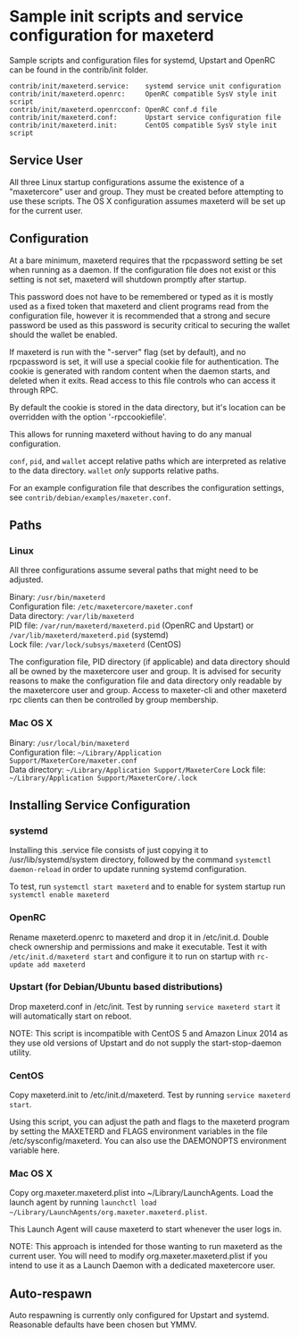 Sample init scripts and service configuration for maxeterd
==========================================================

Sample scripts and configuration files for systemd, Upstart and OpenRC
can be found in the contrib/init folder.

    contrib/init/maxeterd.service:    systemd service unit configuration
    contrib/init/maxeterd.openrc:     OpenRC compatible SysV style init script
    contrib/init/maxeterd.openrcconf: OpenRC conf.d file
    contrib/init/maxeterd.conf:       Upstart service configuration file
    contrib/init/maxeterd.init:       CentOS compatible SysV style init script

Service User
---------------------------------

All three Linux startup configurations assume the existence of a "maxetercore" user
and group.  They must be created before attempting to use these scripts.
The OS X configuration assumes maxeterd will be set up for the current user.

Configuration
---------------------------------

At a bare minimum, maxeterd requires that the rpcpassword setting be set
when running as a daemon.  If the configuration file does not exist or this
setting is not set, maxeterd will shutdown promptly after startup.

This password does not have to be remembered or typed as it is mostly used
as a fixed token that maxeterd and client programs read from the configuration
file, however it is recommended that a strong and secure password be used
as this password is security critical to securing the wallet should the
wallet be enabled.

If maxeterd is run with the "-server" flag (set by default), and no rpcpassword is set,
it will use a special cookie file for authentication. The cookie is generated with random
content when the daemon starts, and deleted when it exits. Read access to this file
controls who can access it through RPC.

By default the cookie is stored in the data directory, but it's location can be overridden
with the option '-rpccookiefile'.

This allows for running maxeterd without having to do any manual configuration.

`conf`, `pid`, and `wallet` accept relative paths which are interpreted as
relative to the data directory. `wallet` *only* supports relative paths.

For an example configuration file that describes the configuration settings,
see `contrib/debian/examples/maxeter.conf`.

Paths
---------------------------------

### Linux

All three configurations assume several paths that might need to be adjusted.

Binary:              `/usr/bin/maxeterd`  
Configuration file:  `/etc/maxetercore/maxeter.conf`  
Data directory:      `/var/lib/maxeterd`  
PID file:            `/var/run/maxeterd/maxeterd.pid` (OpenRC and Upstart) or `/var/lib/maxeterd/maxeterd.pid` (systemd)  
Lock file:           `/var/lock/subsys/maxeterd` (CentOS)  

The configuration file, PID directory (if applicable) and data directory
should all be owned by the maxetercore user and group.  It is advised for security
reasons to make the configuration file and data directory only readable by the
maxetercore user and group.  Access to maxeter-cli and other maxeterd rpc clients
can then be controlled by group membership.

### Mac OS X

Binary:              `/usr/local/bin/maxeterd`  
Configuration file:  `~/Library/Application Support/MaxeterCore/maxeter.conf`  
Data directory:      `~/Library/Application Support/MaxeterCore`
Lock file:           `~/Library/Application Support/MaxeterCore/.lock`

Installing Service Configuration
-----------------------------------

### systemd

Installing this .service file consists of just copying it to
/usr/lib/systemd/system directory, followed by the command
`systemctl daemon-reload` in order to update running systemd configuration.

To test, run `systemctl start maxeterd` and to enable for system startup run
`systemctl enable maxeterd`

### OpenRC

Rename maxeterd.openrc to maxeterd and drop it in /etc/init.d.  Double
check ownership and permissions and make it executable.  Test it with
`/etc/init.d/maxeterd start` and configure it to run on startup with
`rc-update add maxeterd`

### Upstart (for Debian/Ubuntu based distributions)

Drop maxeterd.conf in /etc/init.  Test by running `service maxeterd start`
it will automatically start on reboot.

NOTE: This script is incompatible with CentOS 5 and Amazon Linux 2014 as they
use old versions of Upstart and do not supply the start-stop-daemon utility.

### CentOS

Copy maxeterd.init to /etc/init.d/maxeterd. Test by running `service maxeterd start`.

Using this script, you can adjust the path and flags to the maxeterd program by
setting the MAXETERD and FLAGS environment variables in the file
/etc/sysconfig/maxeterd. You can also use the DAEMONOPTS environment variable here.

### Mac OS X

Copy org.maxeter.maxeterd.plist into ~/Library/LaunchAgents. Load the launch agent by
running `launchctl load ~/Library/LaunchAgents/org.maxeter.maxeterd.plist`.

This Launch Agent will cause maxeterd to start whenever the user logs in.

NOTE: This approach is intended for those wanting to run maxeterd as the current user.
You will need to modify org.maxeter.maxeterd.plist if you intend to use it as a
Launch Daemon with a dedicated maxetercore user.

Auto-respawn
-----------------------------------

Auto respawning is currently only configured for Upstart and systemd.
Reasonable defaults have been chosen but YMMV.
